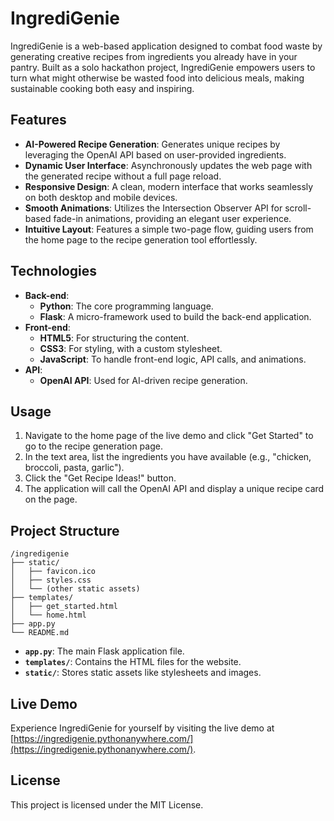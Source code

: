 # IngrediGenie 

IngrediGenie is a web-based application designed to combat food waste by generating creative recipes from ingredients you already have in your pantry. Built as a solo hackathon project, IngrediGenie empowers users to turn what might otherwise be wasted food into delicious meals, making sustainable cooking both easy and inspiring.

## **Features**

  - **AI-Powered Recipe Generation**: Generates unique recipes by leveraging the OpenAI API based on user-provided ingredients.
  - **Dynamic User Interface**: Asynchronously updates the web page with the generated recipe without a full page reload.
  - **Responsive Design**: A clean, modern interface that works seamlessly on both desktop and mobile devices.
  - **Smooth Animations**: Utilizes the Intersection Observer API for scroll-based fade-in animations, providing an elegant user experience.
  - **Intuitive Layout**: Features a simple two-page flow, guiding users from the home page to the recipe generation tool effortlessly.

## **Technologies**

  - **Back-end**:
      - **Python**: The core programming language.
      - **Flask**: A micro-framework used to build the back-end application.
  - **Front-end**:
      - **HTML5**: For structuring the content.
      - **CSS3**: For styling, with a custom stylesheet.
      - **JavaScript**: To handle front-end logic, API calls, and animations.
  - **API**:
      - **OpenAI API**: Used for AI-driven recipe generation.

## **Usage**

1.  Navigate to the home page of the live demo and click "Get Started" to go to the recipe generation page.
2.  In the text area, list the ingredients you have available (e.g., "chicken, broccoli, pasta, garlic").
3.  Click the "Get Recipe Ideas\!" button.
4.  The application will call the OpenAI API and display a unique recipe card on the page.

## **Project Structure**

```
/ingredigenie
├── static/
│   ├── favicon.ico
│   ├── styles.css
│   └── (other static assets)
├── templates/
│   ├── get_started.html
│   └── home.html
├── app.py
└── README.md
```

  - **`app.py`**: The main Flask application file.
  - **`templates/`**: Contains the HTML files for the website.
  - **`static/`**: Stores static assets like stylesheets and images.

## **Live Demo**

Experience IngrediGenie for yourself by visiting the live demo at [https://ingredigenie.pythonanywhere.com/](https://ingredigenie.pythonanywhere.com/).

## **License**

This project is licensed under the MIT License.
